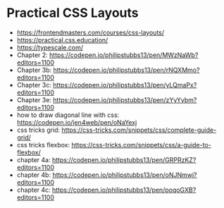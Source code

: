 # Practical CSS Layouts

* <https://frontendmasters.com/courses/css-layouts/>
* <https://practical.css.education/>
* <https://typescale.com/>
* Chapter 2: <https://codepen.io/philipstubbs13/pen/MWzNaWb?editors=1100>
* Chapter 3b: <https://codepen.io/philipstubbs13/pen/rNQXMmo?editors=1100>
* Chapter 3c: <https://codepen.io/philipstubbs13/pen/yLQmaPx?editors=1100>
* Chapter 3e: <https://codepen.io/philipstubbs13/pen/zYyYybm?editors=1100>
* how to draw diagonal line with css: <https://codepen.io/jen4web/pen/oNaYexj>
* css tricks grid: <https://css-tricks.com/snippets/css/complete-guide-grid/>
* css tricks flexbox: <https://css-tricks.com/snippets/css/a-guide-to-flexbox/>
* chapter 4a: <https://codepen.io/philipstubbs13/pen/GRPRzKZ?editors=1100>
* chapter 4b: <https://codepen.io/philipstubbs13/pen/oNJNmwj?editors=1100>
* chapter 4c: <https://codepen.io/philipstubbs13/pen/poqoGXB?editors=1100>